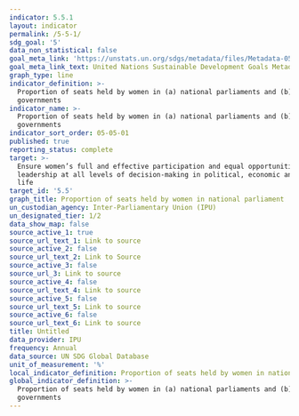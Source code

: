 ```yaml
---
indicator: 5.5.1
layout: indicator
permalink: /5-5-1/
sdg_goal: '5'
data_non_statistical: false
goal_meta_link: 'https://unstats.un.org/sdgs/metadata/files/Metadata-05-05-01.pdf'
goal_meta_link_text: United Nations Sustainable Development Goals Metadata (PDF 4.0 MB)
graph_type: line
indicator_definition: >-
  Proportion of seats held by women in (a) national parliaments and (b) local
  governments
indicator_name: >-
  Proportion of seats held by women in (a) national parliaments and (b) local
  governments
indicator_sort_order: 05-05-01
published: true
reporting_status: complete
target: >-
  Ensure women’s full and effective participation and equal opportunities for
  leadership at all levels of decision-making in political, economic and public
  life
target_id: '5.5'
graph_title: Proportion of seats held by women in national parliament
un_custodian_agency: Inter-Parliamentary Union (IPU)
un_designated_tier: 1/2
data_show_map: false
source_active_1: true
source_url_text_1: Link to source
source_active_2: false
source_url_text_2: Link to Source
source_active_3: false
source_url_3: Link to source
source_active_4: false
source_url_text_4: Link to source
source_active_5: false
source_url_text_5: Link to source
source_active_6: false
source_url_text_6: Link to source
title: Untitled
data_provider: IPU
frequency: Annual
data_source: UN SDG Global Database
unit_of_measurement: '%'
local_indicator_definition: Proportion of seats held by women in national parliament
global_indicator_definition: >-
  Proportion of seats held by women in (a) national parliaments and (b) local
  governments
---
```


